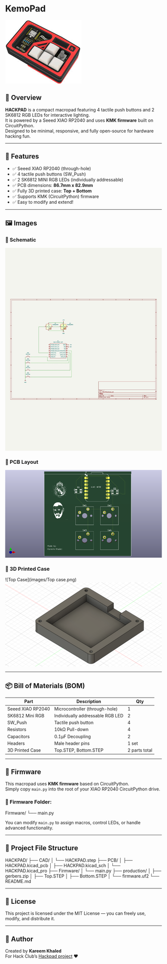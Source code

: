 # KemoPad

![Hackpad Hero Image](images/hackpad-hero.jpg)

## 🧠 Overview
**HACKPAD** is a compact macropad featuring 4 tactile push buttons and 2 SK6812 RGB LEDs for interactive lighting.  
It is powered by a Seeed XIAO RP2040 and uses **KMK firmware** built on CircuitPython.  
Designed to be minimal, responsive, and fully open-source for hardware hacking fun.

---

## 🧰 Features
- ✅ Seeed XIAO RP2040 (through-hole)
- ✅ 4 tactile push buttons (SW_Push)
- ✅ 2 SK6812 MINI RGB LEDs (individually addressable)
- ✅ PCB dimensions: **86.7mm x 82.9mm**
- ✅ Fully 3D printed case: **Top + Bottom**
- ✅ Supports KMK (CircuitPython) firmware
- ✅ Easy to modify and extend!

---

## 🖼️ Images

### 📘 Schematic  
![Schematic](images/schematic.jpg)

### 🧾 PCB Layout  
![PCB](images/PCB.png)

### 🧱 3D Printed Case  
![Top Case](images/Top case.png)
![Bottom Case](images/bottomcase.png)

---

## 📦 Bill of Materials (BOM)

| Part               | Description                           | Qty |
|--------------------|----------------------------------------|-----|
| Seeed XIAO RP2040  | Microcontroller (through-hole)         | 1   |
| SK6812 Mini RGB    | Individually addressable RGB LED       | 2   |
| SW_Push            | Tactile push button                    | 4   |
| Resistors          | 10kΩ Pull-down                         | 4   |
| Capacitors         | 0.1µF Decoupling                       | 2   |
| Headers            | Male header pins                       | 1 set |
| 3D Printed Case    | Top.STEP, Bottom.STEP                  | 2 parts total |

---

## 🧪 Firmware

This macropad uses **KMK firmware** based on CircuitPython.  
Simply copy `main.py` into the root of your XIAO RP2040 CircuitPython drive.

### 📁 Firmware Folder:
Firmware/
└── main.py

You can modify `main.py` to assign macros, control LEDs, or handle advanced functionality.

---

## 📂 Project File Structure

HACKPAD/
├── CAD/
│ └── HACKPAD.step
├── PCB/
│ ├── HACKPAD.kicad_pcb
│ ├── HACKPAD.kicad_sch
│ └── HACKPAD.kicad_pro
├── Firmware/
│ └── main.py
├── production/
│ ├── gerbers.zip
│ ├── Top.STEP
│ ├── Bottom.STEP
│ └── firmware.uf2
└── README.md

---

## 🚀 License

This project is licensed under the MIT License — you can freely use, modify, and distribute it.

---

## 🙌 Author

Created by **Kareem Khaled**  
For Hack Club’s [Hackpad project](https://github.com/hackclub/hackpad) ❤️

